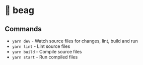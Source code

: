# 🐶 beag

## Commands

* `yarn dev` - Watch source files for changes, lint, build and run
* `yarn lint` - Lint source files
* `yarn build` - Compile source files
* `yarn start` - Run compiled files
